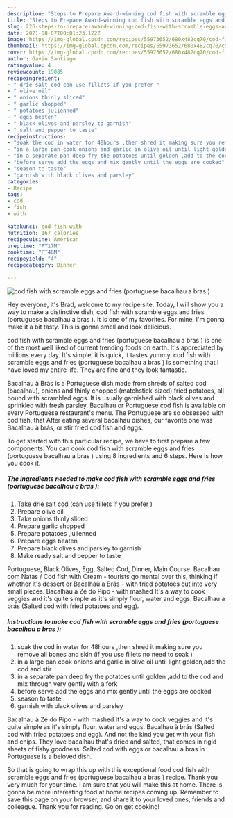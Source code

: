 ```yaml
---
description: "Steps to Prepare Award-winning cod fish with scramble eggs and fries (portuguese bacalhau a bras )"
title: "Steps to Prepare Award-winning cod fish with scramble eggs and fries (portuguese bacalhau a bras )"
slug: 226-steps-to-prepare-award-winning-cod-fish-with-scramble-eggs-and-fries-portuguese-bacalhau-a-bras
date: 2021-08-07T00:01:23.122Z
image: https://img-global.cpcdn.com/recipes/55973652/680x482cq70/cod-fish-with-scramble-eggs-and-fries-portuguese-bacalhau-a-bras-recipe-main-photo.jpg
thumbnail: https://img-global.cpcdn.com/recipes/55973652/680x482cq70/cod-fish-with-scramble-eggs-and-fries-portuguese-bacalhau-a-bras-recipe-main-photo.jpg
cover: https://img-global.cpcdn.com/recipes/55973652/680x482cq70/cod-fish-with-scramble-eggs-and-fries-portuguese-bacalhau-a-bras-recipe-main-photo.jpg
author: Gavin Santiago
ratingvalue: 4
reviewcount: 19085
recipeingredient:
- " drie salt cod can use fillets if you prefer "
- " olive oil"
- " onions thinly sliced"
- " garlic shopped"
- " potatoes julienned"
- " eggs beaten"
- " black olives and parsley to garnish"
- " salt and pepper to taste"
recipeinstructions:
- "soak the cod in water for 48hours ,then shred it making sure you remove all bones and skin (if you use fillets no need to soak )"
- "in a large pan cook onions and garlic in olive oil until light golden,add the cod and stir"
- "in a separate pan deep fry the potatoes until golden ,add to the cod and mix through very gently with a fork"
- "before serve add the eggs and mix gently until the eggs are cooked"
- "season to taste"
- "garnish with black olives and parsley"
categories:
- Recipe
tags:
- cod
- fish
- with

katakunci: cod fish with 
nutrition: 167 calories
recipecuisine: American
preptime: "PT17M"
cooktime: "PT46M"
recipeyield: "4"
recipecategory: Dinner

---
```



![cod fish with scramble eggs and fries (portuguese bacalhau a bras )](https://img-global.cpcdn.com/recipes/55973652/680x482cq70/cod-fish-with-scramble-eggs-and-fries-portuguese-bacalhau-a-bras-recipe-main-photo.jpg)

Hey everyone, it's Brad, welcome to my recipe site. Today, I will show you a way to make a distinctive dish, cod fish with scramble eggs and fries (portuguese bacalhau a bras ). It is one of my favorites. For mine, I'm gonna make it a bit tasty. This is gonna smell and look delicious.

cod fish with scramble eggs and fries (portuguese bacalhau a bras ) is one of the most well liked of current trending foods on earth. It's appreciated by millions every day. It's simple, it is quick, it tastes yummy. cod fish with scramble eggs and fries (portuguese bacalhau a bras ) is something that I have loved my entire life. They are fine and they look fantastic.

Bacalhau à Brás is a Portuguese dish made from shreds of salted cod (bacalhau), onions and thinly chopped (matchstick-sized) fried potatoes, all bound with scrambled eggs. It is usually garnished with black olives and sprinkled with fresh parsley. Bacalhau or Portuguese cod fish is available on every Portuguese restaurant&#39;s menu. The Portuguese are so obsessed with cod fish, that After eating several bacalhau dishes, our favorite one was Bacalhau à brás, or stir fried cod fish and eggs.


To get started with this particular recipe, we have to first prepare a few components. You can cook cod fish with scramble eggs and fries (portuguese bacalhau a bras ) using 8 ingredients and 6 steps. Here is how you cook it.

<!--inarticleads1-->

##### The ingredients needed to make cod fish with scramble eggs and fries (portuguese bacalhau a bras ):

1. Take  drie salt cod (can use fillets if you prefer )
1. Prepare  olive oil
1. Take  onions thinly sliced
1. Prepare  garlic shopped
1. Prepare  potatoes ,julienned
1. Prepare  eggs beaten
1. Prepare  black olives and parsley to garnish
1. Make ready  salt and pepper to taste


Portuguese, Black Olives, Egg, Salted Cod, Dinner, Main Course. Bacalhau com Natas / Cod fish with Cream - tourists go mental over this, thinking if whether it&#39;s dessert or Bacalhau à Brás - with fried potatoes cut into very small pieces. Bacalhau à Zé do Pipo - with mashed It&#39;s a way to cook veggies and it&#39;s quite simple as it&#39;s simply flour, water and eggs. Bacalhau à brás (Salted cod with fried potatoes and egg). 

<!--inarticleads2-->

##### Instructions to make cod fish with scramble eggs and fries (portuguese bacalhau a bras ):

1. soak the cod in water for 48hours ,then shred it making sure you remove all bones and skin (if you use fillets no need to soak )
1. in a large pan cook onions and garlic in olive oil until light golden,add the cod and stir
1. in a separate pan deep fry the potatoes until golden ,add to the cod and mix through very gently with a fork
1. before serve add the eggs and mix gently until the eggs are cooked
1. season to taste
1. garnish with black olives and parsley


Bacalhau à Zé do Pipo - with mashed It&#39;s a way to cook veggies and it&#39;s quite simple as it&#39;s simply flour, water and eggs. Bacalhau à brás (Salted cod with fried potatoes and egg). And not the kind you get with your fish and chips. They love bacalhau that&#39;s dried and salted, that comes in rigid sheets of fishy goodness. Salted cod with eggs or bacalhau a bras in Portuguese is a beloved dish. 

So that is going to wrap this up with this exceptional food cod fish with scramble eggs and fries (portuguese bacalhau a bras ) recipe. Thank you very much for your time. I am sure that you will make this at home. There is gonna be more interesting food at home recipes coming up. Remember to save this page on your browser, and share it to your loved ones, friends and colleague. Thank you for reading. Go on get cooking!

